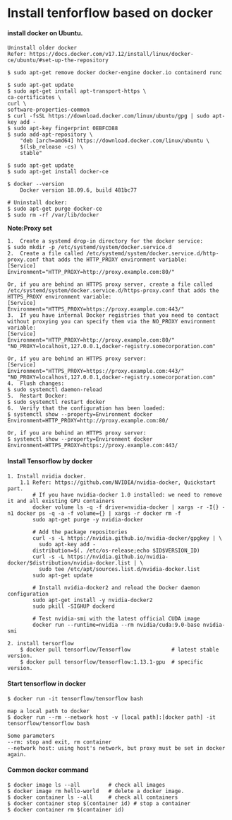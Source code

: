 # Install tenforflow based on docker

#### install docker on Ubuntu.

	Uninstall older docker
	Refer: https://docs.docker.com/v17.12/install/linux/docker-ce/ubuntu/#set-up-the-repository

	$ sudo apt-get remove docker docker-engine docker.io containerd runc

	$ sudo apt-get update
	$ sudo apt-get install apt-transport-https \
    ca-certificates \
    curl \
    software-properties-common
    $ curl -fsSL https://download.docker.com/linux/ubuntu/gpg | sudo apt-key add -
    $ sudo apt-key fingerprint 0EBFCD88
    $ sudo add-apt-repository \
		"deb [arch=amd64] https://download.docker.com/linux/ubuntu \
		$(lsb_release -cs) \
		stable"

	$ sudo apt-get update
	$ sudo apt-get install docker-ce

	$ docker --version
		Docker version 18.09.6, build 481bc77

	# Uninstall docker:
	$ sudo apt-get purge docker-ce
	$ sudo rm -rf /var/lib/docker

**Note:Proxy set**

	1.	Create a systemd drop-in directory for the docker service:
	$ sudo mkdir -p /etc/systemd/system/docker.service.d
	2.	Create a file called /etc/systemd/system/docker.service.d/http-proxy.conf that adds the HTTP_PROXY environment variable:
	[Service]
	Environment="HTTP_PROXY=http://proxy.example.com:80/"

	Or, if you are behind an HTTPS proxy server, create a file called /etc/systemd/system/docker.service.d/https-proxy.conf that adds the HTTPS_PROXY environment variable:
	[Service]
	Environment="HTTPS_PROXY=https://proxy.example.com:443/"
	3.	If you have internal Docker registries that you need to contact without proxying you can specify them via the NO_PROXY environment variable:
	[Service]    
	Environment="HTTP_PROXY=http://proxy.example.com:80/" "NO_PROXY=localhost,127.0.0.1,docker-registry.somecorporation.com"

	Or, if you are behind an HTTPS proxy server:
	[Service]    
	Environment="HTTPS_PROXY=https://proxy.example.com:443/" "NO_PROXY=localhost,127.0.0.1,docker-registry.somecorporation.com"
	4.	Flush changes:
	$ sudo systemctl daemon-reload
	5.	Restart Docker:
	$ sudo systemctl restart docker
	6.	Verify that the configuration has been loaded:
	$ systemctl show --property=Environment docker
	Environment=HTTP_PROXY=http://proxy.example.com:80/

	Or, if you are behind an HTTPS proxy server:
	$ systemctl show --property=Environment docker
	Environment=HTTPS_PROXY=https://proxy.example.com:443/

#### Install Tensorflow by docker

	1. Install nvidia docker.
		1.1 Refer: https://github.com/NVIDIA/nvidia-docker, Quickstart part.
			# If you have nvidia-docker 1.0 installed: we need to remove it and all existing GPU containers
			docker volume ls -q -f driver=nvidia-docker | xargs -r -I{} -n1 docker ps -q -a -f volume={} | xargs -r docker rm -f
			sudo apt-get purge -y nvidia-docker

			# Add the package repositories
			curl -s -L https://nvidia.github.io/nvidia-docker/gpgkey | \
			  sudo apt-key add -
			distribution=$(. /etc/os-release;echo $ID$VERSION_ID)
			curl -s -L https://nvidia.github.io/nvidia-docker/$distribution/nvidia-docker.list | \
			  sudo tee /etc/apt/sources.list.d/nvidia-docker.list
			sudo apt-get update

			# Install nvidia-docker2 and reload the Docker daemon configuration
			sudo apt-get install -y nvidia-docker2
			sudo pkill -SIGHUP dockerd

			# Test nvidia-smi with the latest official CUDA image
			docker run --runtime=nvidia --rm nvidia/cuda:9.0-base nvidia-smi

	2. install tersorflow 
		$ docker pull tensorflow/Tensorflow 			# latest stable version.
		$ docker pull tensorflow/tensorflow:1.13.1-gpu 	# specific version.

#### Start tensorflow in docker

	$ docker run -it tensorflow/tensorflow bash 

	map a local path to docker
	$ docker run --rm --network host -v [local path]:[docker path] -it tensorflow/tensorflow bash

	Some parameters
	--rm: stop and exit, rm container
	--network host: using host's network, but proxy must be set in docker again.


#### Common docker command 

	$ docker image ls --all 		# check all images
	$ docker image rm hello-world	# delete a docker image.
	$ docker container ls --all		# check all containers
	$ docker container stop $(container id)	# stop a container
	$ docker container rm $(container id) 





